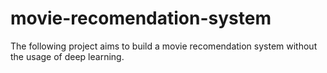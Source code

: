 # movie-recomendation-system

The following project aims to build a movie recomendation system without the usage of deep learning.
